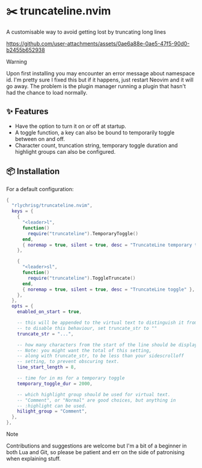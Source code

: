 # ✂️  truncateline.nvim

A customisable way to avoid getting lost by truncating long lines

https://github.com/user-attachments/assets/0ae6a88e-0ae5-47f5-90d0-b2455b652938

> [!WARNING]
> Upon first installing you may encounter an error message about namespace id. I'm pretty sure I fixed this but if it happens, just restart Neovim and it will go away. The problem is the plugin manager running a plugin that hasn't had the chance to load normally.

## ✨ Features

+ Have the option to turn it on or off at startup.
+ A toggle function, a key can also be bound to temporarily toggle between on and off.
+ Character count, truncation string, temporary toggle duration and highlight groups can also be configured.

## 📦 Installation

For a default configuration:

```lua
{
  "rlychrisg/truncateline.nvim",
  keys = {
    {
      "<leader>l",
      function()
        require("truncateline").TemporaryToggle()
      end,
      { noremap = true, silent = true, desc = "TruncateLine temporary toggle" },
    },

    {
      "<leader>sl",
      function()
        require("truncateline").ToggleTruncate()
      end,
      { noremap = true, silent = true, desc = "TruncateLine toggle" },
    },
  },
  opts = {
    enabled_on_start = true,

    -- this will be appended to the virtual text to distinguish it from the actual text
    -- to disable this behaviour, set truncate_str to ""
    truncate_str = "...",

    -- how many characters from the start of the line should be displayed
    -- Note: you might want the total of this setting,
    -- along with truncate_str, to be less than your sidescrolloff
    -- setting, to prevent obscuring text.
    line_start_length = 8,

    -- time for in ms for a temporary toggle
    temporary_toggle_dur = 2000,

    -- which highlight group should be used for virtual text.
    -- "Comment", or "Normal" are good choices, but anything in
    -- :highlight can be used.
    hilight_group = "Comment",
  },
},
```

> [!NOTE]
> Contributions and suggestions are welcome but I'm a bit of a beginner in both Lua and Git, so please be patient and err on the side of patronising when explaining stuff.
